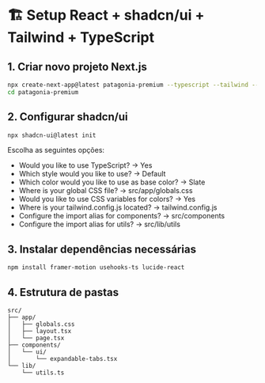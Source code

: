 # 🏗️ Setup React + shadcn/ui + Tailwind + TypeScript

## 1. Criar novo projeto Next.js

```bash
npx create-next-app@latest patagonia-premium --typescript --tailwind --eslint --app --src-dir --import-alias "@/*"
cd patagonia-premium
```

## 2. Configurar shadcn/ui

```bash
npx shadcn-ui@latest init
```

Escolha as seguintes opções:
- Would you like to use TypeScript? → Yes
- Which style would you like to use? → Default
- Which color would you like to use as base color? → Slate
- Where is your global CSS file? → src/app/globals.css
- Would you like to use CSS variables for colors? → Yes
- Where is your tailwind.config.js located? → tailwind.config.js
- Configure the import alias for components? → src/components
- Configure the import alias for utils? → src/lib/utils

## 3. Instalar dependências necessárias

```bash
npm install framer-motion usehooks-ts lucide-react
```

## 4. Estrutura de pastas

```
src/
├── app/
│   ├── globals.css
│   ├── layout.tsx
│   └── page.tsx
├── components/
│   └── ui/
│       └── expandable-tabs.tsx
└── lib/
    └── utils.ts
```

